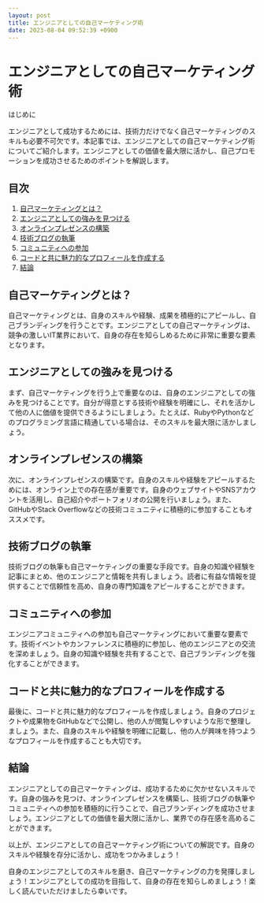 ```yaml
---
layout: post
title: エンジニアとしての自己マーケティング術
date: 2023-08-04 09:52:39 +0900
---
```

# エンジニアとしての自己マーケティング術

はじめに

エンジニアとして成功するためには、技術力だけでなく自己マーケティングのスキルも必要不可欠です。本記事では、エンジニアとしての自己マーケティング術についてご紹介します。エンジニアとしての価値を最大限に活かし、自己プロモーションを成功させるためのポイントを解説します。

## 目次

1. [自己マーケティングとは？](#自己マーケティングとは？)
2. [エンジニアとしての強みを見つける](#エンジニアとしての強みを見つける)
3. [オンラインプレゼンスの構築](#オンラインプレゼンスの構築)
4. [技術ブログの執筆](#技術ブログの執筆)
5. [コミュニティへの参加](#コミュニティへの参加)
6. [コードと共に魅力的なプロフィールを作成する](#コードと共に魅力的なプロフィールを作成する)
7. [結論](#結論)

## 自己マーケティングとは？

自己マーケティングとは、自身のスキルや経験、成果を積極的にアピールし、自己ブランディングを行うことです。エンジニアとしての自己マーケティングは、競争の激しいIT業界において、自身の存在を知らしめるために非常に重要な要素となります。

## エンジニアとしての強みを見つける

まず、自己マーケティングを行う上で重要なのは、自身のエンジニアとしての強みを見つけることです。自分が得意とする技術や経験を明確にし、それを活かして他の人に価値を提供できるようにしましょう。たとえば、RubyやPythonなどのプログラミング言語に精通している場合は、そのスキルを最大限に活かしましょう。

## オンラインプレゼンスの構築

次に、オンラインプレゼンスの構築です。自身のスキルや経験をアピールするためには、オンライン上での存在感が重要です。自身のウェブサイトやSNSアカウントを活用し、自己紹介やポートフォリオの公開を行いましょう。また、GitHubやStack Overflowなどの技術コミュニティに積極的に参加することもオススメです。

## 技術ブログの執筆

技術ブログの執筆も自己マーケティングの重要な手段です。自身の知識や経験を記事にまとめ、他のエンジニアと情報を共有しましょう。読者に有益な情報を提供することで信頼性を高め、自身の専門知識をアピールすることができます。

## コミュニティへの参加

エンジニアコミュニティへの参加も自己マーケティングにおいて重要な要素です。技術イベントやカンファレンスに積極的に参加し、他のエンジニアとの交流を深めましょう。自身の知識や経験を共有することで、自己ブランディングを強化することができます。

## コードと共に魅力的なプロフィールを作成する

最後に、コードと共に魅力的なプロフィールを作成しましょう。自身のプロジェクトや成果物をGitHubなどで公開し、他の人が閲覧しやすいような形で整理しましょう。また、自身のスキルや経験を明確に記載し、他の人が興味を持つようなプロフィールを作成することも大切です。

## 結論

エンジニアとしての自己マーケティングは、成功するために欠かせないスキルです。自身の強みを見つけ、オンラインプレゼンスを構築し、技術ブログの執筆やコミュニティへの参加を積極的に行うことで、自己ブランディングを成功させましょう。エンジニアとしての価値を最大限に活かし、業界での存在感を高めることができます。

以上が、エンジニアとしての自己マーケティング術についての解説です。自身のスキルや経験を存分に活かし、成功をつかみましょう！

自身のエンジニアとしてのスキルを磨き、自己マーケティングの力を発揮しましょう！エンジニアとしての成功を目指して、自身の存在を知らしめましょう！楽しく読んでいただけましたら幸いです。
